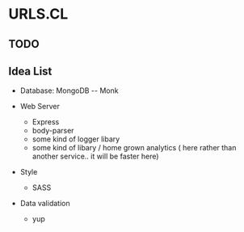 # URLS.CL

## TODO

## Idea List

- Database: MongoDB
  -- Monk

- Web Server

  - Express
  - body-parser
  - some kind of logger libary
  - some kind of libary / home grown analytics
    ( here rather than another service.. it will be faster here)

- Style

  - SASS

- Data validation
  - yup
